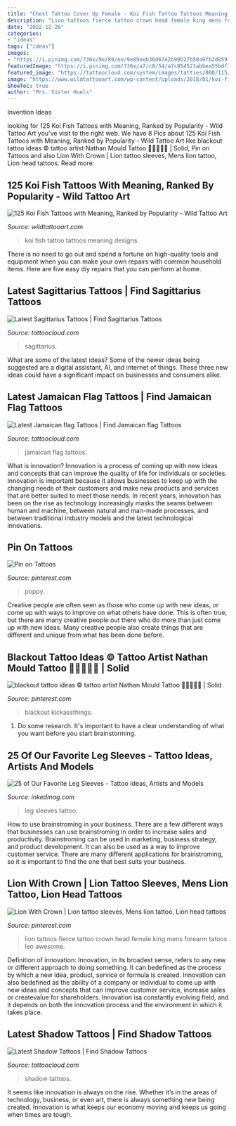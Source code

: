 ```yaml
---
title: "Chest Tattoo Cover Up Female - Koi Fish Tattoo Tattoos Meaning Designs"
description: "Lion tattoos fierce tattoo crown head female king mens forearm tatoos leo awesome"
date: "2022-12-26"
categories:
- "ideas"
tags: ["ideas"]
images:
- "https://i.pinimg.com/736x/9e/89/ee/9e89eeb36d67e2b99b27b50a9fb2d859.jpg"
featuredImage: "https://i.pinimg.com/736x/a7/c8/54/a7c854521abbea55bdf76b83749bc9f7--red-poppies-poppy-flowers.jpg"
featured_image: "https://tattoocloud.com/system/images/tatties/000/115/527/web/Lobo2.jpg?1543672970"
image: "https://www.wildtattooart.com/wp-content/uploads/2018/01/koi-fish-tattoos-30011853.jpg"
ShowToc: true
author: "Mrs. Sister Huels"
---
```



Invention Ideas

	

		
looking for 125 Koi Fish Tattoos with Meaning, Ranked by Popularity - Wild Tattoo Art you've visit to the right web. We have 8 Pics about 125 Koi Fish Tattoos with Meaning, Ranked by Popularity - Wild Tattoo Art like blackout tattoo ideas © tattoo artist Nathan Mould Tattoo 💙💙💙💙💙 | Solid, Pin on Tattoos and also Lion With Crown | Lion tattoo sleeves, Mens lion tattoo, Lion head tattoos. Read more:
		
    
## 125 Koi Fish Tattoos With Meaning, Ranked By Popularity - Wild Tattoo Art

<img loading=lazy src="https://www.wildtattooart.com/wp-content/uploads/2018/01/koi-fish-tattoos-30011853.jpg" onerror="this.onerror=null;this.src='https://tse4.mm.bing.net/th?id=OIP.5ITP79tQ5zxsWVwaInbPwwHaLt&amp;pid=15.1';" alt="125 Koi Fish Tattoos with Meaning, Ranked by Popularity - Wild Tattoo Art">

_Source: wildtattooart.com_

>koi fish tattoo tattoos meaning designs. 

	

There is no need to go out and spend a fortune on high-quality tools and equipment when you can make your own repairs with common household items. Here are five easy diy repairs that you can perform at home.

    
## Latest Sagittarius Tattoos | Find Sagittarius Tattoos

<img loading=lazy src="https://tattoocloud.com/system/images/tatties/000/045/172/web/Sagittarius3-jpg.jpg?1435006138" onerror="this.onerror=null;this.src='https://tse1.mm.bing.net/th?id=OIP.IsPC4cOoLqGuT1R76VgR0gHaJ_&amp;pid=15.1';" alt="Latest Sagittarius Tattoos | Find Sagittarius Tattoos">

_Source: tattoocloud.com_

>sagittarius. 

	

What are some of the latest ideas?
Some of the newer ideas being suggested are a digital assistant, AI, and internet of things. These three new ideas could have a significant impact on businesses and consumers alike.

    
## Latest Jamaican Flag Tattoos | Find Jamaican Flag Tattoos

<img loading=lazy src="https://tattoocloud.com/system/images/tatties/000/114/828/web/phone_upload.jpg?1614266745" onerror="this.onerror=null;this.src='https://tse4.mm.bing.net/th?id=OIP.Z2GD1-EuMH9KArq9VjT4TAHaJ4&amp;pid=15.1';" alt="Latest Jamaican flag Tattoos | Find Jamaican flag Tattoos">

_Source: tattoocloud.com_

>jamaican flag tattoos. 

	

What is innovation?
Innovation is a process of coming up with new ideas and concepts that can improve the quality of life for individuals or societies. Innovation is important because it allows businesses to keep up with the changing needs of their customers and make new products and services that are better suited to meet those needs. In recent years, innovation has been on the rise as technology increasingly masks the seams between human and machine, between natural and man-made processes, and between traditional industry models and the latest technological innovations.

    
## Pin On Tattoos

<img loading=lazy src="https://i.pinimg.com/736x/a7/c8/54/a7c854521abbea55bdf76b83749bc9f7--red-poppies-poppy-flowers.jpg" onerror="this.onerror=null;this.src='https://tse3.mm.bing.net/th?id=OIP.icwSoRF0Pfb25E7v_Hh_1gHaJ3&amp;pid=15.1';" alt="Pin on Tattoos">

_Source: pinterest.com_

>poppy. 

	

Creative people are often seen as those who come up with new ideas, or come up with ways to improve on what others have done. This is often true, but there are many creative people out there who do more than just come up with new ideas. Many creative people also create things that are different and unique from what has been done before.

    
## Blackout Tattoo Ideas © Tattoo Artist Nathan Mould Tattoo 💙💙💙💙💙 | Solid

<img loading=lazy src="https://i.pinimg.com/736x/64/0d/28/640d284f880d3c4972669d5470a8476c.jpg" onerror="this.onerror=null;this.src='https://tse3.mm.bing.net/th?id=OIP.pP-6gLIJD0kWFc8XJKLv7AHaKC&amp;pid=15.1';" alt="blackout tattoo ideas © tattoo artist Nathan Mould Tattoo 💙💙💙💙💙 | Solid">

_Source: pinterest.com_

>blackout kickassthings. 

	

1. Do some research. It's important to have a clear understanding of what you want before you start brainstorming.

    
## 25 Of Our Favorite Leg Sleeves - Tattoo Ideas, Artists And Models

<img loading=lazy src="https://www.inkedmag.com/.image/t_share/MTU5MDMyMzg3NDI3MTgyMjI5/legsleevefeat.jpg" onerror="this.onerror=null;this.src='https://tse1.mm.bing.net/th?id=OIP.U9ngxGEMBBJi_8JDwdkmNgHaF3&amp;pid=15.1';" alt="25 of Our Favorite Leg Sleeves - Tattoo Ideas, Artists and Models">

_Source: inkedmag.com_

>leg sleeves tattoo. 

	

How to use brainstroming in your business.
There are a few different ways that businesses can use brainstroming in order to increase sales and productivity. Brainstroming can be used in marketing, business strategy, and product development. It can also be used as a way to improve customer service. There are many different applications for brainstroming, so it is important to find the one that best suits your business.

    
## Lion With Crown | Lion Tattoo Sleeves, Mens Lion Tattoo, Lion Head Tattoos

<img loading=lazy src="https://i.pinimg.com/736x/9e/89/ee/9e89eeb36d67e2b99b27b50a9fb2d859.jpg" onerror="this.onerror=null;this.src='https://tse2.mm.bing.net/th?id=OIP.ree4GkSjUvko7-QTXUDPZgAAAA&amp;pid=15.1';" alt="Lion With Crown | Lion tattoo sleeves, Mens lion tattoo, Lion head tattoos">

_Source: pinterest.com_

>lion tattoos fierce tattoo crown head female king mens forearm tatoos leo awesome. 

	

Definition of innovation:
Innovation, in its broadest sense, refers to any new or different approach to doing something. It can bedefined as the process by which a new idea, product, service or formula is created. Innovation can also bedefined as the ability of a company or individual to come up with new ideas and concepts that can improve customer service, increase sales or createvalue for shareholders. Innovation isa constantly evolving field, and it depends on both the innovation process and the environment in which it takes place.

    
## Latest Shadow Tattoos | Find Shadow Tattoos

<img loading=lazy src="https://tattoocloud.com/system/images/tatties/000/115/527/web/Lobo2.jpg?1543672970" onerror="this.onerror=null;this.src='https://tse2.mm.bing.net/th?id=OIP.4K_G4AeHhAbLmmV11nqTfAHaLG&amp;pid=15.1';" alt="Latest Shadow Tattoos | Find Shadow Tattoos">

_Source: tattoocloud.com_

>shadow tattoos. 

	

It seems like innovation is always on the rise. Whether it’s in the areas of technology, business, or even art, there is always something new being created. Innovation is what keeps our economy moving and keeps us going when times are tough.

